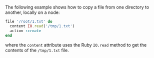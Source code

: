 The following example shows how to copy a file from one directory to
another, locally on a node:

``` ruby
file '/root/1.txt' do
  content IO.read('/tmp/1.txt')
  action :create
end
```

where the `content` attribute uses the Ruby `IO.read` method to get the
contents of the `/tmp/1.txt` file.